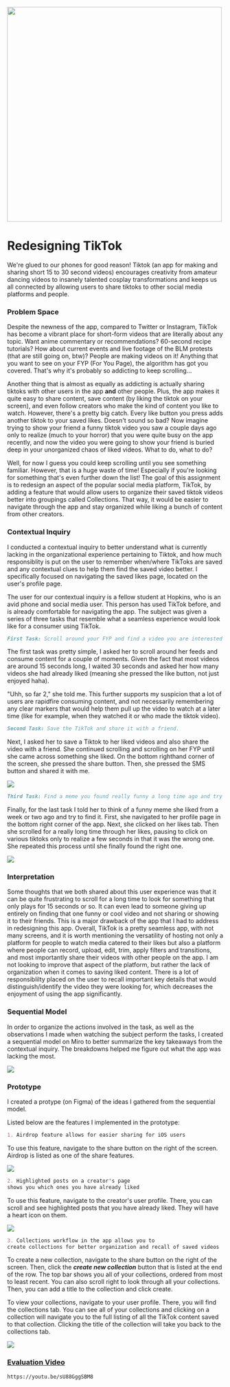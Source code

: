 <img src="07tiktok-still-1-jumbo.gif" width="500"
         height="500" style="vertical-align:bottom">
# Redesigning TikTok

<p> We're glued to our phones for good reason! Tiktok (an app for making and sharing short 15 to 30 second videos) encourages creativity from amateur dancing videos to insanely talented cosplay transformations and keeps us all connected by allowing users to share tiktoks to other social media platforms and people. </p>

### Problem Space

Despite the newness of the app, compared to Twitter or Instagram, TikTok has become a vibrant place for short-form videos that are literally about any topic. Want anime commentary or recommendations? 60-second recipe tutorials? How about current events and live footage of the BLM protests (that are still going on, btw)? People are making videos on it! Anything that you want to see on your FYP (For You Page), the algorithm has got you covered. That's why it's probably so addicting to keep scrolling... 

Another thing that is almost as equally as addicting is actually sharing tiktoks with other users in the app **and** other people. Plus, the app makes it quite easy to share content, save content (by liking the tiktok on your screen), and even follow creators who make the kind of content you like to watch. However, there's a pretty big catch. Every like button you press adds another tiktok to your saved likes. Doesn't sound so bad? Now imagine trying to show your friend a funny tiktok video you saw a couple days ago only to realize (much to your horror) that you were quite busy on the app recently, and now the video you were going to show your friend is buried deep in your unorganized chaos of liked videos. What to do, what to do?

Well, for now I guess you could keep scrolling until you see something familiar. However, that is a huge waste of time! Especially if you're looking for something that's even further down the list! The goal of this assignment is to redesign an aspect of the popular social media platform, TikTok, by adding a feature that would allow users to organize their saved tiktok videos better into groupings called Collections. That way, it would be easier to navigate through the app and stay organized while liking a bunch of content from other creators.

### Contextual Inquiry

I conducted a contextual inquiry to better understand what is currently lacking in the organizational experience pertaining to Tiktok, and how much responsiblity is put on the user to remember when/where TikToks are saved and any contextual clues to help them find the saved video better. I specifically focused on navigating the saved likes page, located on the user's profile page. 

The user for our contextual inquiry is a fellow student at Hopkins, who is an avid phone and social media user. This person has used TikTok before, and is already comfortable for navigating the app. The subject was given a series of three tasks that resemble what a seamless experience would look like for a consumer using TikTok.

```markdown
First Task: Scroll around your FYP and find a video you are interested in.
```
The first task was pretty simple, I asked her to scroll around her feeds and consume content for a couple of moments. Given the fact that most videos are around 15 seconds long, I waited 30 seconds and asked her how many videos she had already liked (meaning she pressed the like button, not just enjoyed haha). 

"Uhh, so far 2," she told me. This further supports my suspicion that a lot of users are rapidfire consuming content, and not necessarily remembering any clear markers that would help them pull up the video to watch at a later time (like for example, when they watched it or who made the tiktok video).  

```markdown
Second Task: Save the TikTok and share it with a friend. 
```
Next, I asked her to save a Tiktok to her liked videos and also share the video with a friend. She continued scrolling and scrolling on her FYP until she came across something she liked. On the bottom righthand corner of the screen, she pressed the share button. Then, she pressed the SMS button and shared it with me. 

<img src="SecondTask.png" style="vertical-align:bottom">
         
```markdown
Third Task: Find a meme you found really funny a long time ago and try to find it. Share it with a friend.
```
Finally, for the last task I told her to think of a funny meme she liked from a week or two ago and try to find it. First, she navigated to her profile page in the bottom right corner of the app. Next, she clicked on her likes tab. Then she scrolled for a really long time through her likes, pausing to click on various tiktoks only to realize a few seconds in that it was the wrong one. She repeated this process until she finally found the right one. 

<img src="scrolling.gif" style="vertical-align:bottom">
         
### Interpretation

Some thoughts that we both shared about this user experience was that it can be quite frustrating to scroll for a long time to look for something that only plays for 15 seconds or so. It can even lead to someone giving up entirely on finding that one funny or cool video and not sharing or showing it to their friends. This is a major drawback of the app that I had to address in redesigning this app. Overall, TikTok is a pretty seamless app, with not many screens, and it is worth mentioning the versatility of hosting not only a platform for people to watch media catered to their likes but also a platform where people can record, upload, edit, trim, apply filters and transitions, and most importantly share their videos with other people on the app. I am not looking to improve that aspect of the platform, but rather the lack of organization when it comes to saving liked content. There is a lot of responsiblilty placed on the user to recall important key details that would distinguish/identify the video they were looking for, which decreases the enjoyment of using the app significantly. 


### Sequential Model

In order to organize the actions involved in the task, as well as the observations I made when watching the subject perform the tasks, I created a sequential model on Miro to better summarize the key takeaways from the contextual inquiry. The breakdowns helped me figure out what the app was lacking the most. 

<img src="Sequential.jpg" style="vertical-align:bottom">

### Prototype
I created a protype (on Figma) of the ideas I gathered from the sequential model.

Listed below are the features I implemented in the prototype:

```markdown
1. Airdrop feature allows for easier sharing for iOS users
```
To use this feature, navigate to the share button on the right of the screen. Airdrop is listed as one of the share features.

<img src="AirdropFeature.gif" style="vertical-align:bottom">

```markdown
2. Highlighted posts on a creator's page
shows you which ones you have already liked
```
To use this feature, navigate to the creator's user profile. There, you can scroll and see highlighted posts that you have already liked. They will have a heart icon on them.

<img src="HighlightedLikes.gif" style="vertical-align:bottom">

```markdown
3. Collections workflow in the app allows you to 
create collections for better organization and recall of saved videos
```
To create a new collection, navigate to the share button on the right of the screen. Then, click the ***create new collection*** button that is listed at the end of the row. The top bar shows you all of your collections, ordered from most to least recent. You can also scroll right to look through all your collections. Then, you can add a title to the collection and click create. 

To view your collections, navigate to your user profile. There, you will find the collections tab. You can see all of your collections and clicking on a collection will navigate you to the full listing of all the TikTok content saved to that collection. Clicking the title of the collection will take you back to the collections tab. 

<img src="collectionsTabs.gif" style="vertical-align:bottom">

### [Evaluation Video](https://youtu.be/sU88GggSBM8)

```markdown
https://youtu.be/sU88GggSBM8
```
